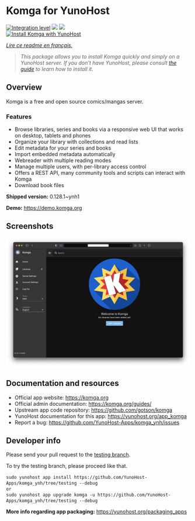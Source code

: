 <!--
N.B.: This README was automatically generated by https://github.com/YunoHost/apps/tree/master/tools/README-generator
It shall NOT be edited by hand.
-->

# Komga for YunoHost

[![Integration level](https://dash.yunohost.org/integration/komga.svg)](https://dash.yunohost.org/appci/app/komga) ![](https://ci-apps.yunohost.org/ci/badges/komga.status.svg) ![](https://ci-apps.yunohost.org/ci/badges/komga.maintain.svg)  
[![Install Komga with YunoHost](https://install-app.yunohost.org/install-with-yunohost.svg)](https://install-app.yunohost.org/?app=komga)

*[Lire ce readme en français.](./README_fr.md)*

> *This package allows you to install Komga quickly and simply on a YunoHost server.
If you don't have YunoHost, please consult [the guide](https://yunohost.org/#/install) to learn how to install it.*

## Overview

Komga is a free and open source comics/mangas server.

### Features

- Browse libraries, series and books via a responsive web UI that works on desktop, tablets and phones
- Organize your library with collections and read lists
- Edit metadata for your series and books
- Import embedded metadata automatically
- Webreader with multiple reading modes
- Manage multiple users, with per-library access control
- Offers a REST API, many community tools and scripts can interact with Komga
- Download book files


**Shipped version:** 0.128.1~ynh1

**Demo:** https://demo.komga.org

## Screenshots

![](./doc/screenshots/home.png)

## Documentation and resources

* Official app website: https://komga.org
* Official admin documentation: https://komga.org/guides/
* Upstream app code repository: https://github.com/gotson/komga
* YunoHost documentation for this app: https://yunohost.org/app_komga
* Report a bug: https://github.com/YunoHost-Apps/komga_ynh/issues

## Developer info

Please send your pull request to the [testing branch](https://github.com/YunoHost-Apps/komga_ynh/tree/testing).

To try the testing branch, please proceed like that.
```
sudo yunohost app install https://github.com/YunoHost-Apps/komga_ynh/tree/testing --debug
or
sudo yunohost app upgrade komga -u https://github.com/YunoHost-Apps/komga_ynh/tree/testing --debug
```

**More info regarding app packaging:** https://yunohost.org/packaging_apps